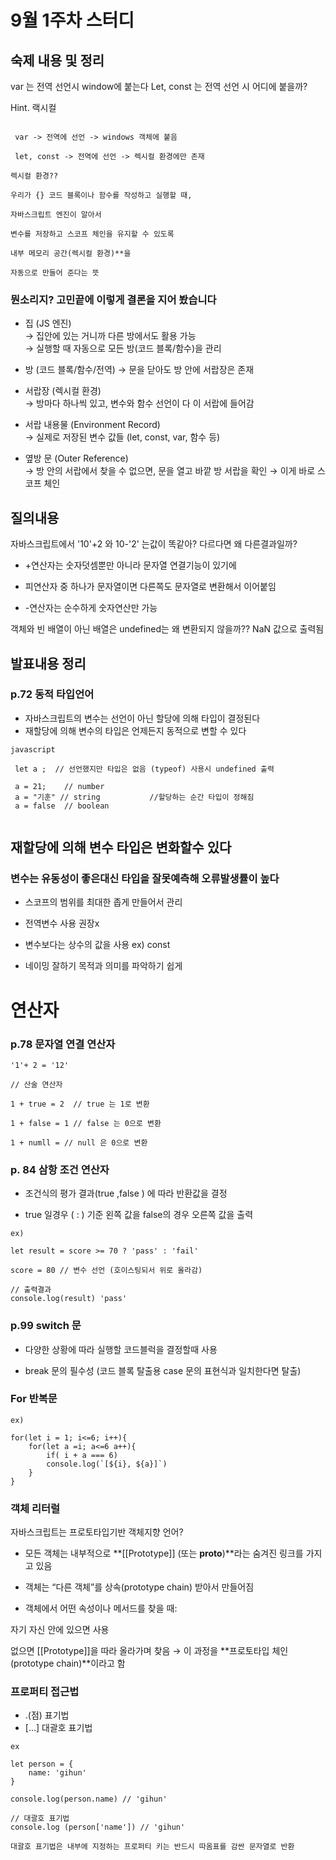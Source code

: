 # 9월 1주차 스터디 


## 숙제 내용 및 정리 

var 는 전역 선언시 window에 붙는다
Let, const 는 전역 선언 시 어디에 붙을까?

Hint. 랙시컬

```

 var -> 전역에 선언 -> windows 객체에 붙음 

 let, const -> 전역에 선언 -> 렉시컬 환경에만 존재

 ```

 ``` 
 렉시컬 환경??

 우리가 {} 코드 블록이나 함수를 작성하고 실행할 때, 
 
 자바스크립트 엔진이 알아서 
 
 변수를 저장하고 스코프 체인을 유지할 수 있도록 
 
 내부 메모리 공간(렉시컬 환경)**을 
 
 자동으로 만들어 준다는 뜻
```

### 뭔소리지? 고민끝에 이렇게 결론을 지어 봤습니다 

+ 집 (JS 엔진) <br>
  → 집안에 있는 거니까 다른 방에서도 활용 가능 <br>
  → 실행할 때 자동으로 모든 방(코드 블록/함수)을 관리 

+ 방 (코드 블록/함수/전역)
  → 문을 닫아도 방 안에 서랍장은 존재

+ 서랍장 (렉시컬 환경) <br>
  → 방마다 하나씩 있고, 변수와 함수 선언이 다 이 서랍에 들어감

+ 서랍 내용물 (Environment Record) <br>
  → 실제로 저장된 변수 값들 (let, const, var, 함수 등)

+ 옆방 문 (Outer Reference) <br>
  → 방 안의 서랍에서 찾을 수 없으면, 문을 열고 바깥 방 서랍을 확인
   → 이게 바로 스코프 체인

## 질의내용 

자바스크립트에서 '10'+2 와 10-'2' 는값이 똑같아? 다르다면 왜 다른결과일까?

+ +연산자는 숫자덧셈뿐만 아니라 문자열 연결기능이 있기에 

+ 피연산자 중 하나가 문자열이면 다른쪽도 문자열로 변환해서 이어붙임

+ -연산자는 순수하게 숫자연산만 가능 

객체와 빈 배열이 아닌 배열은 undefined는 왜 변환되지 않을까?? NaN 값으로 출력됨

## 발표내용 정리

### p.72 동적 타입언어 
+ 자바스크립트의 변수는 선언이 아닌 할당에 의해 타입이 결정된다 
+ 재할당에 의해 변수의 타입은 언제든지 동적으로 변할 수 있다 



```
javascript

 let a ;  // 선언했지만 타입은 없음 (typeof) 사용시 undefined 출력

 a = 21;    // number
 a = "기훈" // string           //할당하는 순간 타입이 정해짐
 a = false  // boolean
 
```

## 재할당에 의해 변수 타입은 변화할수 있다 

### 변수는 유동성이 좋은대신 타입을 잘못예측해 오류발생률이 높다

+ 스코프의 범위를 최대한 좁게 만들어서 관리

+ 전역변수 사용 권장x

+ 변수보다는 상수의 값을 사용 ex) const 

+ 네이밍 잘하기 목적과 의미를 파악하기 쉽게 



# 연산자

### p.78 문자열 연결 연산자 

```
'1'+ 2 = '12'

// 산술 연산자 

1 + true = 2  // true 는 1로 변환

1 + false = 1 // false 는 0으로 변환

1 + numll = // null 은 0으로 변환
```

### p. 84 삼항 조건 연산자 

+  조건식의 평가 결과(true ,false ) 에 따라 반환값을 결정

+ true 일경우 ( : ) 기준 왼쪽 값을 false의 경우 오른쪽 값을 출력

``` 
ex)

let result = score >= 70 ? 'pass' : 'fail'

score = 80 // 변수 선언 (호이스팅되서 위로 올라감)

// 출력결과
console.log(result) 'pass'
```
### p.99 switch 문 

+ 다양한 상황에 따라 실행할 코드블럭을 결정할때 사용

+ break 문의 필수성 (코드 블록 탈출용 case 문의 표현식과 일치한다면 탈출)


### For 반복문

```
ex) 

for(let i = 1; i<=6; i++){
    for(let a =i; a<=6 a++){
        if( i + a === 6)
        console.log(`[${i}, ${a}]`)
    }
}
```

### 객체 리터럴

자바스크립트는 프로토타입기반 객체지향 언어? 

+ 모든 객체는 내부적으로 **[[Prototype]] (또는 __proto__)**라는 숨겨진 링크를 가지고 있음

+ 객체는 “다른 객체”를 상속(prototype chain) 받아서 만들어짐

+ 객체에서 어떤 속성이나 메서드를 찾을 때:

자기 자신 안에 있으면 사용

없으면 [[Prototype]]을 따라 올라가며 찾음 → 이 과정을 **프로토타입 체인(prototype chain)**이라고 함


### 프로퍼티 접근법

+ .(점) 표기법 
+  [...] 대괄호 표기법

```
ex

let person = {
    name: 'gihun'
}

console.log(person.name) // 'gihun'

// 대괄호 표기법
console.log (person['name']) // 'gihun'

대괄호 표기법은 내부에 지정하는 프로퍼티 키는 반드시 따옴표를 감싼 문자열로 반환
